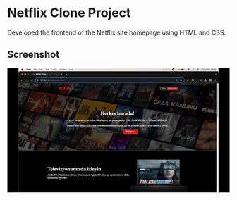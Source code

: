 <h1>Netflix Clone Project</h1>

Developed the frontend of the Netflix site homepage using HTML and CSS.

<h2>Screenshot</h2>

![](ekran.gif)
